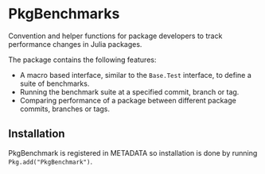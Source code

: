# PkgBenchmarks

Convention and helper functions for package developers to track performance changes in Julia packages.

The package contains the following features:

* A macro based interface, similar to the `Base.Test` interface, to define a suite of benchmarks.
* Running the benchmark suite at a specified commit, branch or tag.
* Comparing performance of a package between different package commits, branches or tags.

## Installation

PkgBenchmark is registered in METADATA so installation is done by running `Pkg.add("PkgBenchmark")`.
